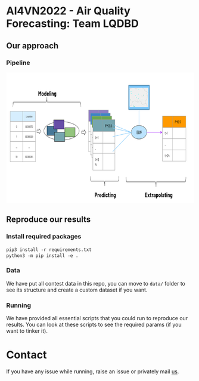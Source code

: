 # AI4VN2022 - Air Quality Forecasting: Team LQDBD

## Our approach
### Pipeline
<p align="center">
   <img src="images/git_pipeline.png" width="" height="350">
</p>

## Reproduce our results

### Install required packages
```
pip3 install -r requirements.txt
python3 -m pip install -e .
```
### Data
We have put all contest data in this repo, you can move to `data/` folder to see its structure and create a custom dataset if you want.
### Running
We have provided all essential scripts that you could run to reproduce our results. You can look at these scripts to see the required params (if you want to tinker it).
# Contact
If you have any issue while running, raise an issue or privately mail [us](mailto:ngtienhung14@gmail.com).
